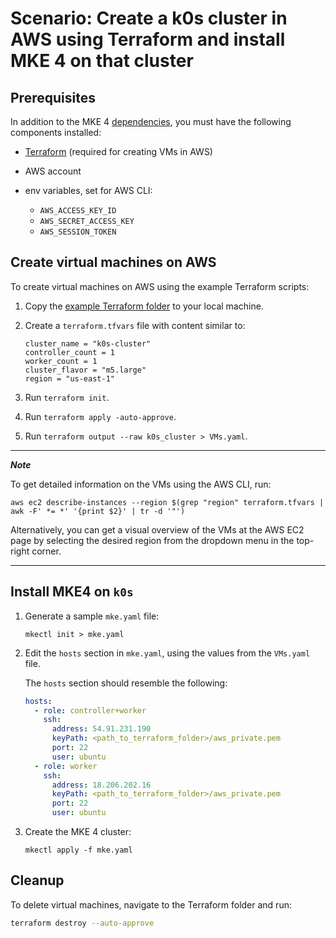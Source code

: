 # Scenario: Create a k0s cluster in AWS using Terraform and install MKE 4 on that cluster

## Prerequisites

In addition to the MKE 4 [dependencies](../create-a-cluster.md#dependencies),
you must have the following components installed:

- [Terraform](https://developer.hashicorp.com/terraform/tutorials/aws-get-started/install-cli)
(required for creating VMs in AWS)

- AWS account

- env variables, set for AWS CLI:

  - `AWS_ACCESS_KEY_ID`
  - `AWS_SECRET_ACCESS_KEY`
  - `AWS_SESSION_TOKEN`

## Create virtual machines on AWS

To create virtual machines on AWS using the example Terraform scripts:

1. Copy the [example Terraform folder](./terraform) to your local machine.

2. Create a `terraform.tfvars` file with content similar to:

   ```
   cluster_name = "k0s-cluster"
   controller_count = 1
   worker_count = 1
   cluster_flavor = "m5.large"
   region = "us-east-1"
   ```

3. Run `terraform init`.

4. Run `terraform apply -auto-approve`.

5. Run `terraform output --raw k0s_cluster > VMs.yaml`.

---
***Note***

To get detailed information on the VMs using the AWS CLI, run:

```
aws ec2 describe-instances --region $(grep "region" terraform.tfvars | awk -F' *= *' '{print $2}' | tr -d '"')
```
Alternatively, you can get a visual overview of the VMs at the AWS EC2 page
by selecting the desired region from the dropdown menu in the top-right
corner.

---

## Install MKE4 on `k0s`

1. Generate a sample `mke.yaml` file:

   ```shell
   mkectl init > mke.yaml
   ```

2. Edit the `hosts` section in `mke.yaml`, using the values from the `VMs.yaml`
   file.

   The `hosts` section should resemble the following:

   ```yaml
   hosts:
     - role: controller+worker
       ssh:
         address: 54.91.231.190
         keyPath: <path_to_terraform_folder>/aws_private.pem
         port: 22
         user: ubuntu
     - role: worker
       ssh:
         address: 18.206.202.16
         keyPath: <path_to_terraform_folder>/aws_private.pem
         port: 22
         user: ubuntu
   ```

3. Create the MKE 4 cluster:

   ```shell
   mkectl apply -f mke.yaml
   ```

## Cleanup

To delete virtual machines, navigate to the Terraform folder and run:

``` bash
terraform destroy --auto-approve
```
